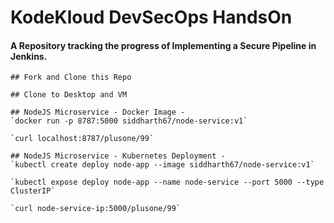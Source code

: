 # KodeKloud DevSecOps HandsOn

#### A Repository tracking the progress of Implementing a Secure Pipeline in Jenkins.


```
## Fork and Clone this Repo

## Clone to Desktop and VM

## NodeJS Microservice - Docker Image -
`docker run -p 8787:5000 siddharth67/node-service:v1`

`curl localhost:8787/plusone/99`
 
## NodeJS Microservice - Kubernetes Deployment -
`kubectl create deploy node-app --image siddharth67/node-service:v1`

`kubectl expose deploy node-app --name node-service --port 5000 --type ClusterIP`

`curl node-service-ip:5000/plusone/99`

```
